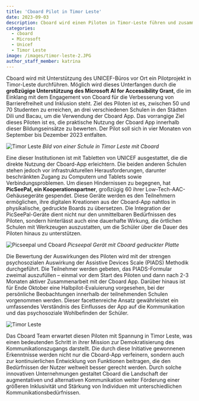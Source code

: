 ```yaml
---
title: 'Cboard Pilot in Timor Leste'
date: 2023-09-03
description: Cboard wird einen Piloten in Timor-Leste führen und zusammen mit dem UNICEF Timor Leste vor Ort arbeiten.
categories:
  - cboard
  - Microsoft
  - Unicef
  - Timor Leste
image: /images/timor-leste-2.JPG
author_staff_member: katrina
---
```


Cboard wird mit Unterstützung des UNICEF-Büros vor Ort ein Pilotprojekt in Timor-Leste durchführen. Möglich wird dieses Unterfangen durch die **großzügige Unterstützung des Microsoft AI for Accessibility Grant**, die im Einklang mit dem Engagement von Cboard für die Verbesserung von Barrierefreiheit und Inklusion steht. Ziel des Piloten ist es, zwischen 50 und 70 Studenten zu erreichen, an drei verschiedenen Schulen in den Städten Dili und Bacau, um die Verwendung der Cboard App. Das vorrangige Ziel dieses Piloten ist es, die praktische Nutzung der Cboard App innerhalb dieser Bildungseinsätze zu bewerten. Der Pilot soll sich in vier Monaten von September bis Dezember 2023 entfalten.

![Timor Leste](/images/timor-leste-1.JPG) *Bild von einer Schule in Timor Leste mit Cboard*

Eine dieser Institutionen ist mit Tabletten von UNICEF ausgestattet, die die direkte Nutzung der Cboard-App erleichtern. Die beiden anderen Schulen stehen jedoch vor infrastrukturellen Herausforderungen, darunter beschränkten Zugang zu Computern und Tablets sowie Verbindungsproblemen. Um diesen Hindernissen zu begegnen, hat **PicSeePal, ein Kooperationspartner**, großzügig 60 ihrer Low-Tech-AAC-Gehäusegeräte gespendet. Diese Geräte werden es den Teilnehmern ermöglichen, ihre digitalen Kreationen aus der Cboard-App nahtlos in physikalische, gedruckte Boards zu übersetzen. Die Integration der PicSeePal-Geräte dient nicht nur den unmittelbaren Bedürfnissen des Piloten, sondern hinterlässt auch eine dauerhafte Wirkung, die örtlichen Schulen mit Werkzeugen auszustatten, um die Schüler über die Dauer des Piloten hinaus zu unterstützen.

![Picseepal und Cboard](/images/picseepal.png) *Picseepal Gerät mit Cboard gedruckter Platte*

Die Bewertung der Auswirkungen des Piloten wird mit der strengen psychosozialen Auswirkung der Assistive Devices Scale (PIADS) Methodik durchgeführt. Die Teilnehmer werden gebeten, das PIADS-Formular zweimal auszufüllen – einmal vor dem Start des Piloten und dann nach 2-3 Monaten aktiver Zusammenarbeit mit der Cboard App. Darüber hinaus ist für Ende Oktober eine Halbpilot-Evaluierung vorgesehen, bei der persönliche Beobachtungen innerhalb der teilnehmenden Schulen vorgenommen werden. Dieser facettenreiche Ansatz gewährleistet ein umfassendes Verständnis des Einflusses der App auf die Kommunikation und das psychosoziale Wohlbefinden der Schüler.

![Timor Leste](/images/timor-leste-3.JPG)

Das Cboard Team erwartet diesen Piloten mit Spannung in Timor Leste, was einen bedeutenden Schritt in ihrer Mission zur Demokratisierung des Kommunikationszugangs darstellt. Die durch diese Initiative gewonnenen Erkenntnisse werden nicht nur die Cboard-App verfeinern, sondern auch zur kontinuierlichen Entwicklung von Funktionen beitragen, die den Bedürfnissen der Nutzer weltweit besser gerecht werden. Durch solche innovativen Unternehmungen gestaltet Cboard die Landschaft der augmentativen und alternativen Kommunikation weiter Förderung einer größeren Inklusivität und Stärkung von Individuen mit unterschiedlichen Kommunikationsbedürfnissen.
